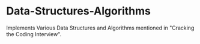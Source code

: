 # Data-Structures-Algorithms
Implements Various Data Structures and Algorithms mentioned in "Cracking the Coding Interview".
